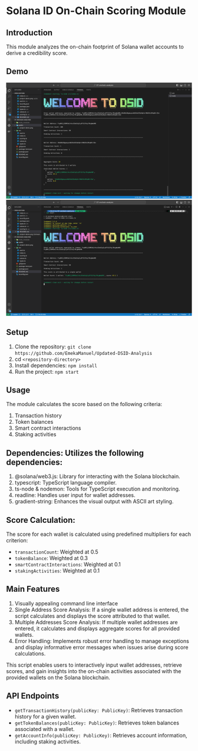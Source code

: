 # Solana ID On-Chain Scoring Module

## Introduction

This module analyzes the on-chain footprint of Solana wallet accounts to derive a credibility score.

## Demo

![Multiple Wallet Demo Screenshot](./public/multiple-wallet-demo.png)
![Single Wallet Demo Screenshot](./public/single-wallet-demo.png)

## Setup

1. Clone the repository: `git clone https://github.com/EmekaManuel/Updated-DSID-Analysis`
2. cd `<repository-directory>`
3. Install dependencies: `npm install`
4. Run the project: `npm start`

## Usage

The module calculates the score based on the following criteria:

1. Transaction history
2. Token balances
3. Smart contract interactions
4. Staking activities

## Dependencies: Utilizes the following dependencies:

1. @solana/web3.js: Library for interacting with the Solana blockchain.
2. typescript: TypeScript language compiler.
3. ts-node & nodemon: Tools for TypeScript execution and monitoring.
4. readline: Handles user input for wallet addresses.
5. gradient-string: Enhances the visual output with ASCII art styling.

## Score Calculation:

The score for each wallet is calculated using predefined multipliers for each criterion:

- `transactionCount`: Weighted at 0.5
- `tokenBalance`: Weighted at 0.3
- `smartContractInteractions`: Weighted at 0.1
- `stakingActivities`: Weighted at 0.1

## Main Features

1. Visually appealing command line interface
1. Single Address Score Analysis: If a single wallet address is entered, the script calculates and displays the score attributed to that wallet.
1. Multiple Addresses Score Analysis: If multiple wallet addresses are entered, it calculates and displays aggregate scores for all provided wallets.
1. Error Handling: Implements robust error handling to manage exceptions and display informative error messages when issues arise during score calculations.

This script enables users to interactively input wallet addresses, retrieve scores, and gain insights into the on-chain activities associated with the provided wallets on the Solana blockchain.

## API Endpoints

- `getTransactionHistory(publicKey: PublicKey)`: Retrieves transaction history for a given wallet.
- `getTokenBalances(publicKey: PublicKey)`: Retrieves token balances associated with a wallet.
- `getAccountInfo(publicKey: PublicKey)`: Retrieves account information, including staking activities.
